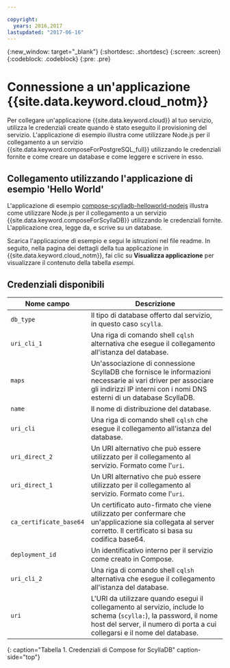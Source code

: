 ```yaml
---

copyright:
  years: 2016,2017
lastupdated: "2017-06-16"
---
```


{:new_window: target="_blank"}
{:shortdesc: .shortdesc}
{:screen: .screen}
{:codeblock: .codeblock}
{:pre: .pre}

# Connessione a un'applicazione {{site.data.keyword.cloud_notm}}

Per collegare un'applicazione {{site.data.keyword.cloud}} al tuo servizio, utilizza le credenziali create quando è stato eseguito il provisioning del servizio. L'applicazione di esempio illustra come utilizzare Node.js per il collegamento a un servizio {{site.data.keyword.composeForPostgreSQL_full}} utilizzando le credenziali fornite e come creare un database e come leggere e scrivere in esso.

## Collegamento utilizzando l'applicazione di esempio 'Hello World'

L'applicazione di esempio [compose-scylladb-helloworld-nodejs](https://github.com/IBM-Bluemix/compose-scylladb-helloworld-nodejs) illustra come utilizzare Node.js per il collegamento a un servizio {{site.data.keyword.composeForScyllaDB}} utilizzando le credenziali fornite. L'applicazione crea, legge da, e scrive su un database.

Scarica l'applicazione di esempio e segui le istruzioni nel file readme. In seguito, nella pagina dei dettagli della tua applicazione in {{site.data.keyword.cloud_notm}}, fai clic su **Visualizza applicazione** per visualizzare il contenuto della tabella *esempi*.

## Credenziali disponibili

Nome campo|Descrizione
----------|-----------
`db_type`|Il tipo di database offerto dal servizio, in questo caso `scylla`.
`uri_cli_1`|Una riga di comando shell `cqlsh` alternativa che esegue il collegamento all'istanza del database.
`maps`|Un'associazione di connessione ScyllaDB che fornisce le informazioni necessarie ai vari driver per associare gli indirizzi IP interni con i nomi DNS esterni di un database ScyllaDB.
`name`|Il nome di distribuzione del database.
`uri_cli`|Una riga di comando shell `cqlsh` che esegue il collegamento all'istanza del database.
`uri_direct_2`|Un URI alternativo che può essere utilizzato per il collegamento al servizio. Formato come l'`uri`.
`uri_direct_1`|Un URI alternativo che può essere utilizzato per il collegamento al servizio. Formato come l'`uri`.
`ca_certificate_base64`|Un certificato auto-firmato che viene utilizzato per confermare che un'applicazione sia collegata al server corretto. Il certificato si basa su codifica base64.
`deployment_id`|Un identificativo interno per il servizio come creato in Compose.
`uri_cli_2`|Una riga di comando shell `cqlsh` alternativa che esegue il collegamento all'istanza del database.
`uri`|L'URI da utilizzare quando esegui il collegamento al servizio, include lo schema (`scylla:`), la password, il nome host del server, il numero di porta a cui collegarsi e il nome del database.
{: caption="Tabella 1. Credenziali di Compose for ScyllaDB" caption-side="top"}
